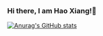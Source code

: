 ### Hi there, I am Hao Xiang!👋 


[![Anurag's GitHub stats](https://github-readme-stats.vercel.app/api?username=XHwind)](https://github.com/anuraghazra/github-readme-stats)

<!--
**XHwind/XHwind** is a ✨ _special_ ✨ repository because its `README.md` (this file) appears on your GitHub profile.

Here are some ideas to get you started:

- 🔭 I’m currently working on ...
- 🌱 I’m currently learning ...
- 👯 I’m looking to collaborate on ...
- 🤔 I’m looking for help with ...
- 💬 Ask me about ...
- 📫 How to reach me: ...
- 😄 Pronouns: ...
- ⚡ Fun fact: ...
-->
